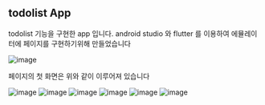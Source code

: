 ## todolist App

todolist 기능을 구현한 app 입니다. 
android studio 와 flutter 를 이용하여 에뮬레이터에 페이지를 구현하기위해 만들었습니다

![image](https://github.com/WeslySloan/High-Level-Programming/assets/88778903/05c43e74-884c-4e41-adfc-c8fee298f7a0)

페이지의 첫 화면은 위와 같이 이루어져 있습니다

![image](https://github.com/WeslySloan/High-Level-Programming/assets/88778903/e2ff2cfa-27f5-45de-bc6d-3bb93ebfdccf)
![image](https://github.com/WeslySloan/High-Level-Programming/assets/88778903/8d0f83a8-312d-4ba9-a274-343d50232e3c)
![image](https://github.com/WeslySloan/High-Level-Programming/assets/88778903/cd0daa5a-b4cb-4fec-af01-45afb209a352)
![image](https://github.com/WeslySloan/High-Level-Programming/assets/88778903/0fc0f1b2-816b-4c75-8e17-8b4ad2484cad)
![image](https://github.com/WeslySloan/High-Level-Programming/assets/88778903/05911ebd-8fa1-4291-bf29-3ce7b239efe8)
![image](https://github.com/WeslySloan/High-Level-Programming/assets/88778903/9e25a5b4-2a7c-4db7-ab36-a46de120722e)
